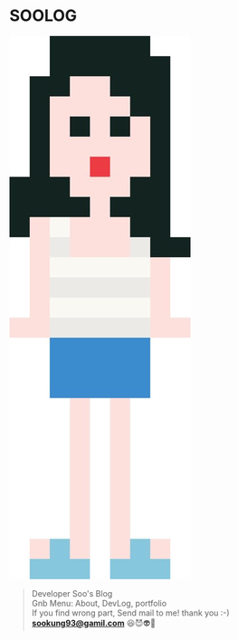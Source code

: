 
# SOOLOG

![Github Logo](/images/logo.png)

> Developer Soo's Blog <br/>
> Gnb Menu: About, DevLog, portfolio <br/>
> If you find wrong part, Send mail to me! thank you :-)  <br/>
> **sookung93@gamil.com**  :satisfied::smiling_imp::alien::purple_heart:

